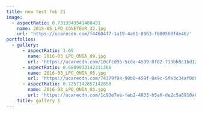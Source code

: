 ```yaml
---
title: new test feb 21
image:
  - aspectRatio: 0.7313943541488451
    name: 2015-05_LPO_COVETEUR_32.jpg
    url: 'https://ucarecdn.com/f44604f7-1a19-4a61-8963-f000568fde46/'
portfolios:
  - gallery:
      - aspectRatio: 1.69
        name: 2016-03_LPO_ONIA_09.jpg
        url: 'https://ucarecdn.com/10cfcd95-5cda-4599-8f82-713bb8c1bd12/'
      - aspectRatio: 0.6809933142311366
        name: 2016-03_LPO_ONIA_05.jpg
        url: 'https://ucarecdn.com/74379f84-90b0-459f-8e9c-5fe3c34af0d6/'
      - aspectRatio: 0.7257142857142858
        name: 2016-03_LPO_ONIA_03.jpg
        url: 'https://ucarecdn.com/1c93e7ee-feb2-4833-b5a0-de2c5a8910a6/'
    title: gallery 1
---
```


